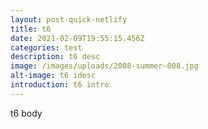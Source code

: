 ```yaml
---
layout: post-quick-netlify
title: t6
date: 2021-02-09T19:55:15.456Z
categories: test
description: t6 desc
image: /images/uploads/2008-summer-008.jpg
alt-image: t6 idesc
introduction: t6 intro
---
```

t6 body